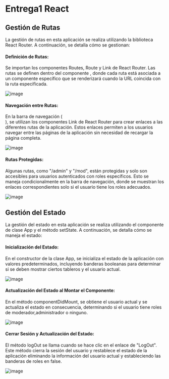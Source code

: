 # Entrega1 React

## Gestión de Rutas

La gestión de rutas en esta aplicación se realiza utilizando la biblioteca React Router. A continuación, se detalla cómo se gestionan:

<h4>Definición de Rutas:</h4> Se importan los componentes Routes, Route y Link de React Router. Las rutas se definen dentro del componente <Routes>, donde cada ruta está asociada a un componente específico que se renderizará cuando la URL coincida con la ruta especificada.

![image](https://github.com/davichworks/entrega1React/assets/70800903/a6393155-6548-4812-affd-d3d6c627beeb)

<h4>Navegación entre Rutas:</h4> En la barra de navegación (<nav>), se utilizan los componentes Link de React Router para crear enlaces a las diferentes rutas de la aplicación. Estos enlaces permiten a los usuarios navegar entre las páginas de la aplicación sin necesidad de recargar la página completa.

![image](https://github.com/davichworks/entrega1React/assets/70800903/d102ab5e-573a-4088-89ac-3f8b8846ac77)

<h4>Rutas Protegidas:</h4> Algunas rutas, como "/admin" y "/mod", están protegidas y solo son accesibles para usuarios autenticados con roles específicos. Esto se maneja condicionalmente en la barra de navegación, donde se muestran los enlaces correspondientes solo si el usuario tiene los roles adecuados.

![image](https://github.com/davichworks/entrega1React/assets/70800903/99d87078-089a-42a0-9bd1-6b01a93d2b65)

## Gestión del Estado
La gestión del estado en esta aplicación se realiza utilizando el componente de clase App y el método setState. A continuación, se detalla cómo se maneja el estado:

<h4>Inicialización del Estado:</h4> En el constructor de la clase App, se inicializa el estado de la aplicación con valores predeterminados, incluyendo banderas booleanas para determinar si se deben mostrar ciertos tableros y el usuario actual.

![image](https://github.com/davichworks/entrega1React/assets/70800903/fb013047-5cfd-4d24-ba06-c1b8be2dc406)

<h4>Actualización del Estado al Montar el Componente:</h4> En el método componentDidMount, se obtiene el usuario actual y se actualiza el estado en consecuencia, determinando si el usuario tiene roles de moderador,administrador o ninguno.

![image](https://github.com/davichworks/entrega1React/assets/70800903/317359a4-8442-4ee5-973f-bb9813270bc3)

<h4>Cerrar Sesión y Actualización del Estado:</h4> El método logOut se llama cuando se hace clic en el enlace de "LogOut". Este método cierra la sesión del usuario y restablece el estado de la aplicación eliminando la información del usuario actual y estableciendo las banderas de roles en false.

![image](https://github.com/davichworks/entrega1React/assets/70800903/3af1edf3-41ef-4554-aa7e-3b634935a3c1)

